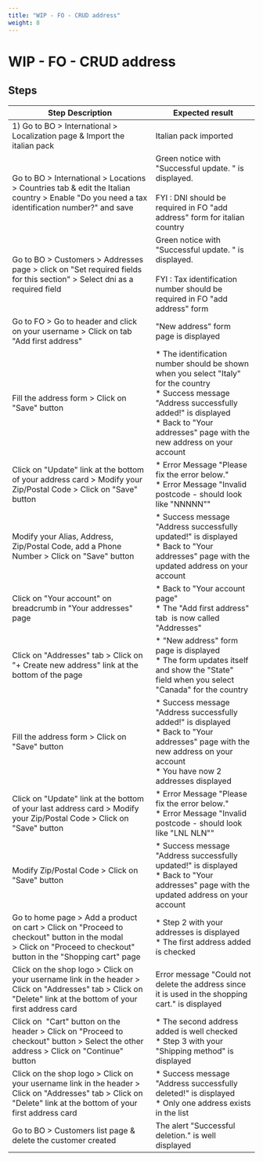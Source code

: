 ```yaml
---
title: "WIP - FO - CRUD address"
weight: 8
---
```


# WIP - FO - CRUD address
## Steps
| Step Description | Expected result |
| ----- | ----- |
| 1) Go to BO > International > Localization page & Import the italian pack | Italian pack imported |
| Go to BO > International > Locations > Countries tab & edit the Italian country > Enable "Do you need a tax identification number?" and save | Green notice with "Successful update. " is displayed.<br><br>FYI : DNI should be required in FO "add address" form for italian country |
| Go to BO > Customers > Addresses page > click on "Set required fields for this section" > Select dni as a required field | Green notice with "Successful update. " is displayed.<br><br>FYI : Tax identification number should be required in FO "add address" form |
| Go to FO > Go to header and click on your username > Click on tab "Add first address" | "New address" form page is displayed |
| Fill the address form > Click on "Save" button | * The identification number should be shown when you select "Italy" for the country<br> * Success message "Address successfully added!" is displayed<br> * Back to "Your addresses" page with the new address on your account |
| Click on "Update" link at the bottom of your address card > Modify your Zip/Postal Code > Click on "Save" button | * Error Message "Please fix the error below."<br>* Error Message "Invalid postcode - should look like "NNNNN"" |
| Modify your Alias, Address, Zip/Postal Code, add a Phone Number > Click on "Save" button | * Success message "Address successfully updated!" is displayed<br> * Back to "Your addresses" page with the updated address on your account |
| Click on "Your account" on breadcrumb in "Your addresses" page | * Back to "Your account page"<br> * The "Add first address" tab  is now called "Addresses" |
| Click on "Addresses" tab > Click on "+ Create new address" link at the bottom of the page | * "New address" form page is displayed<br> * The form updates itself and show the "State" field when you select "Canada" for the country |
| Fill the address form > Click on "Save" button | * Success message "Address successfully added!" is displayed<br> * Back to "Your addresses" page with the new address on your account<br> * You have now 2 addresses displayed |
| Click on "Update" link at the bottom of your last address card > Modify your Zip/Postal Code > Click on "Save" button | * Error Message "Please fix the error below."<br>* Error Message "Invalid postcode - should look like "LNL NLN"" |
| Modify Zip/Postal Code > Click on "Save" button | * Success message "Address successfully updated!" is displayed<br> * Back to "Your addresses" page with the updated address on your account |
| Go to home page > Add a product on cart > Click on "Proceed to checkout" button in the modal > Click on "Proceed to checkout" button in the "Shopping cart" page | * Step 2 with your addresses is displayed<br> * The first address added is checked |
| Click on the shop logo > Click on your username link in the header > Click on "Addresses" tab > Click on "Delete" link at the bottom of your first address card | Error message "Could not delete the address since it is used in the shopping cart." is displayed |
| Click on  "Cart" button on the header > Click on "Proceed to checkout" button > Select the other address > Click on "Continue" button | * The second address added is well checked<br> * Step 3 with your "Shipping method" is displayed |
| Click on the shop logo > Click on your username link in the header > Click on "Addresses" tab > Click on "Delete" link at the bottom of your first address card | * Success message "Address successfully deleted!" is displayed<br> * Only one address exists in the list |
| Go to BO > Customers list page & delete the customer created | The alert "Successful deletion." is well displayed |
